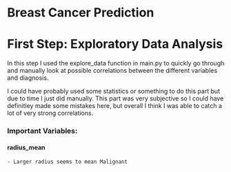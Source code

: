 # Breast Cancer Prediction


# First Step: Exploratory Data Analysis

In this step I used the explore_data function in main.py to quickly go through and manually look at possible correlations between the different variables and diagnosis.

I could have probably used some statistics or something to do this part but due to time I just did manually. This part was very subjective so I could have definitley made some mistakes here, but overall I think I was able to catch a lot of very strong correlations.

### Important Variables:
#### radius_mean
    - Larger radius seems to mean Malignant
#### 